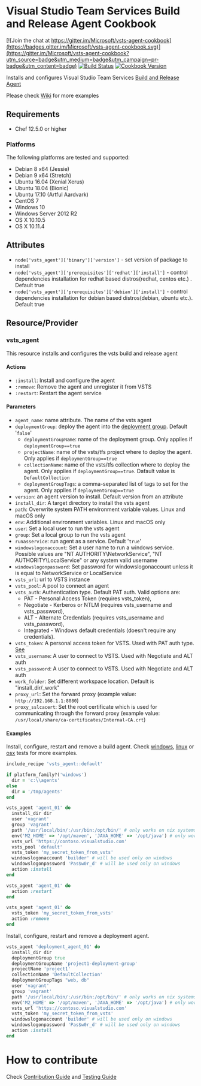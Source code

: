 Visual Studio Team Services Build and Release Agent Cookbook
================

[![Join the chat at https://gitter.im/Microsoft/vsts-agent-cookbook](https://badges.gitter.im/Microsoft/vsts-agent-cookbook.svg)](https://gitter.im/Microsoft/vsts-agent-cookbook?utm_source=badge&utm_medium=badge&utm_campaign=pr-badge&utm_content=badge)
[![Build Status](https://travis-ci.org/Microsoft/vsts-agent-cookbook.svg?branch=master)](https://travis-ci.org/Microsoft/vsts-agent-cookbook)
[![Cookbook Version](https://img.shields.io/cookbook/v/vsts_agent.svg)](https://supermarket.chef.io/cookbooks/vsts_agent)

Installs and configures Visual Studio Team Services [Build and Release Agent](https://github.com/Microsoft/vsts-agent/)

Please check [Wiki](https://github.com/Microsoft/vsts-agent-cookbook/wiki) for more examples

Requirements
------------
- Chef 12.5.0 or higher

### Platforms
The following platforms are tested and supported:
- Debian 8 x64 (Jessie)
- Debian 9 x64 (Stretch)
- Ubuntu 16.04 (Xenial Xerus)
- Ubuntu 18.04 (Bionic)
- Ubuntu 17.10 (Artful Aardvark)
- CentOS 7
- Windows 10
- Windows Server 2012 R2
- OS X 10.10.5
- OS X 10.11.4

Attributes
----------
* `node['vsts_agent']['binary']['version']` - set version of package to install
* `node['vsts_agent']['prerequisites']['redhat']['install']` - control dependencies installation for redhat based distros(redhat, centos etc.) . Default true
* `node['vsts_agent']['prerequisites']['debian']['install']` - control dependencies installation for debian based distros(debian, ubuntu etc.). Default true

Resource/Provider
-----------------
### vsts_agent
This resource installs and configures the vsts build and release agent
#### Actions
- `:install`: Install and configure the agent
- `:remove`: Remove the agent and unregister it from VSTS
- `:restart`: Restart the agent service

#### Parameters
- `agent_name`: name attribute. The name of the vsts agent
- `deploymentGroup`: deploy the agent into the [deployment group](https://docs.microsoft.com/en-us/vsts/pipelines/release/deployment-groups/?view=vsts). Default '`false`'
  * `deploymentGroupName`: name of the deployment group. Only applies if `deploymentGroup==true`
  * `projectName`: name of the vsts/tfs project where to deploy the agent. Only applies if `deploymentGroup==true`
  * `collectionName`: name of the vsts/tfs collection where to deploy the agent. Only applies if `deploymentGroup==true`. Dafault value is `DefaultCollection`
  * `deploymentGroupTags`: a comma-separated list of tags to set for the agent. Only applies if `deploymentGroup==true`
- `version`: an agent version to install. Default version from an attribute
- `install_dir`: A target directory to install the vsts agent
- `path`: Overwrite system PATH environment variable values. Linux and macOS only
- `env`: Additional environment variables. Linux and macOS only
- `user`: Set a local user to run the vsts agent
- `group`: Set a local group to run the vsts agent
- `runasservice`: run agent as a service. Default '`true`'
- `windowslogonaccount`: Set a user name to run a windows service. Possible values are "NT AUTHORITY\NetworkService", "NT AUTHORITY\LocalService" or any system valid username
- `windowslogonpassword`: Set password for windowslogonaccount unless it is equal to NetworkService or LocalService
- `vsts_url`: url to VSTS instance
- `vsts_pool`: A pool to connect an agent
- `vsts_auth`: Authentication type. Default PAT auth. Valid options are:
  * PAT - Personal Access Token (requires vsts_token),
  * Negotiate - Kerberos or NTLM (requires vsts_username and vsts_password),
  * ALT - Alternate Credentials (requires vsts_username and vsts_password),
  * Integrated - Windows default credentials (doesn't require any credentials).
- `vsts_token`: A personal access token for VSTS. Used with PAT auth type. [See](http://roadtoalm.com/2015/07/22/using-personal-access-tokens-to-access-visual-studio-online/)
- `vsts_username`: A user to connect to VSTS. Used with Negotiate and ALT auth
- `vsts_password`: A user to connect to VSTS. Used with Negotiate and ALT auth
- `work_folder`: Set different workspace location. Default is "install_dir/\_work"
- `proxy_url`: Set the forward proxy (example value: `http://192.168.1.1:8080`)
- `proxy_sslcacert`: Set the root certificate which is used for communicating through the forward proxy (example value: `/usr/local/share/ca-certificates/Internal-CA.crt`)

#### Examples
Install, configure, restart and remove a build agent.
Check [windows](test/cookbooks/windows-basic/recipes/default.rb), [linux](test/cookbooks/linux-basic/recipes/default.rb) or [osx](test/cookbooks/osx-basic/recipes/default.rb) tests for more examples.

```ruby
include_recipe 'vsts_agent::default'

if platform_family?('windows')
  dir = 'c:\\agents'
else
  dir = '/tmp/agents'
end

vsts_agent 'agent_01' do
  install_dir dir
  user 'vagrant'
  group 'vagrant'
  path '/usr/local/bin/:/usr/bin:/opt/bin/' # only works on nix systems
  env('M2_HOME' => '/opt/maven', 'JAVA_HOME' => '/opt/java') # only works on nix systems
  vsts_url 'https://contoso.visualstudio.com'
  vsts_pool 'default'
  vsts_token 'my_secret_token_from_vsts'
  windowslogonaccount 'builder' # will be used only on windows
  windowslogonpassword 'Pas$w0r_d' # will be used only on windows
  action :install
end

vsts_agent 'agent_01' do
  action :restart
end

vsts_agent 'agent_01' do
  vsts_token 'my_secret_token_from_vsts'
  action :remove
end
```

Install, configure, restart and remove a deployment agent.

```ruby
vsts_agent 'deployment_agent_01' do
  install_dir dir
  deploymentGroup true
  deploymentGroupName 'project1-deployment-group'
  projectName 'project1'
  collectionName 'DefaultCollection'
  deploymentGroupTags "web, db"
  user 'vagrant'
  group 'vagrant'
  path '/usr/local/bin/:/usr/bin:/opt/bin/' # only works on nix systems
  env('M2_HOME' => '/opt/maven', 'JAVA_HOME' => '/opt/java') # only works on nix systems
  vsts_url 'https://contoso.visualstudio.com'
  vsts_token 'my_secret_token_from_vsts'
  windowslogonaccount 'builder' # will be used only on windows
  windowslogonpassword 'Pas$w0r_d' # will be used only on windows
  action :install
end

```

# How to contribute
Check [Contribution Guide](CONTRIBUTING.md) and [Testing Guide](TESTING.md)
